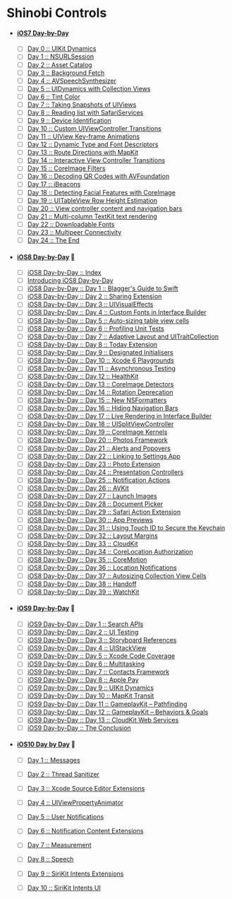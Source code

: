 # Shinobi Controls

- #### [iOS7 Day-by-Day](https://www.shinobicontrols.com/blog/introducing-ios7-day-by-day)
    - [ ] [Day 0 :: UIKit Dynamics](https://www.shinobicontrols.com/blog/posts/2013/09/19/ios7-day-by-day-day-0-uikit-dynamics/)
    - [ ] [Day 1 :: NSURLSession](https://www.shinobicontrols.com/blog/posts/2013/09/20/ios7-day-by-day-day-1-nsurlsession/)
    - [ ] [Day 2 :: Asset Catalog](https://www.shinobicontrols.com/blog/posts/2013/09/23/ios7-day-by-day-day-2-asset-catalog/)
    - [ ] [Day 3 :: Background Fetch](https://www.shinobicontrols.com/blog/posts/2013/09/24/ios7-day-by-day-day-3-background-fetch/)
    - [ ] [Day 4 :: AVSpeechSynthesizer]()
    - [ ] [Day 5 :: UIDynamics with Collection Views]()
    - [ ] [Day 6 :: Tint Color]()
    - [ ] [Day 7 :: Taking Snapshots of UIViews]()
    - [ ] [Day 8 :: Reading list with SafariServices]()
    - [ ] [Day 9 :: Device Identification]()
    - [ ] [Day 10 :: Custom UIViewController Transitions]()
    - [ ] [Day 11 :: UIView Key-frame Animations]()
    - [ ] [Day 12 :: Dynamic Type and Font Descriptors]()
    - [ ] [Day 13 :: Route Directions with MapKit]()
    - [ ] [Day 14 :: Interactive View Controller Transitions]()
    - [ ] [Day 15 :: CoreImage Filters]()
    - [ ] [Day 16 :: Decoding QR Codes with AVFoundation]()
    - [ ] [Day 17 :: iBeacons]()
    - [ ] [Day 18 :: Detecting Facial Features with CoreImage]()
    - [ ] [Day 19 :: UITableView Row Height Estimation]()
    - [ ] [Day 20 :: View controller content and navigation bars]()
    - [ ] [Day 21 :: Multi-column TextKit text rendering]()
    - [ ] [Day 22 :: Downloadable Fonts]()
    - [ ] [Day 23 :: Multipeer Connectivity]()
    - [ ] [Day 24 :: The End]()

- #### [iOS8 Day-by-Day](https://www.shinobicontrols.com/blog/introducing-ios8-day-by-day) :large_orange_diamond:
    - [ ] [iOS8 Day-by-Day :: Index]()
    - [ ] [Introducing iOS8 Day-by-Day]()
    - [ ] [iOS8 Day-by-Day :: Day 1 :: Blagger's Guide to Swift]()
    - [ ] [iOS8 Day-by-Day :: Day 2 :: Sharing Extension]()
    - [ ] [iOS8 Day-by-Day :: Day 3 :: UIVisualEffects]()
    - [ ] [iOS8 Day-by-Day :: Day 4 :: Custom Fonts in Interface Builder]()
    - [ ] [iOS8 Day-by-Day :: Day 5 :: Auto-sizing table view cells]()
    - [ ] [iOS8 Day-by-Day :: Day 6 :: Profiling Unit Tests]()
    - [ ] [iOS8 Day-by-Day :: Day 7 :: Adaptive Layout and UITraitCollection]()
    - [ ] [iOS8 Day-by-Day :: Day 8 :: Today Extension]()
    - [ ] [iOS8 Day-by-Day :: Day 9 :: Designated Initialisers]()
    - [ ] [iOS8 Day-by-Day :: Day 10 :: Xcode 6 Playgrounds]()
    - [ ] [iOS8 Day-by-Day :: Day 11 :: Asynchronous Testing]()
    - [ ] [iOS8 Day-by-Day :: Day 12 :: HealthKit]()
    - [ ] [iOS8 Day-by-Day :: Day 13 :: CoreImage Detectors]()
    - [ ] [iOS8 Day-by-Day :: Day 14 :: Rotation Deprecation]()
    - [ ] [iOS8 Day-by-Day :: Day 15 :: New NSFormatters]()
    - [ ] [iOS8 Day-by-Day :: Day 16 :: Hiding Navigation Bars]()
    - [ ] [iOS8 Day-by-Day :: Day 17 :: Live Rendering in Interface Builder]()
    - [ ] [iOS8 Day-by-Day :: Day 18 :: UISplitViewController]()
    - [ ] [iOS8 Day-by-Day :: Day 19 :: CoreImage Kernels]()
    - [ ] [iOS8 Day-by-Day :: Day 20 :: Photos Framework]()
    - [ ] [iOS8 Day-by-Day :: Day 21 :: Alerts and Popovers]()
    - [ ] [iOS8 Day-by-Day :: Day 22 :: Linking to Settings App]()
    - [ ] [iOS8 Day-by-Day :: Day 23 :: Photo Extension]()
    - [ ] [iOS8 Day-by-Day :: Day 24 :: Presentation Controllers]()
    - [ ] [iOS8 Day-by-Day :: Day 25 :: Notification Actions]()
    - [ ] [iOS8 Day-by-Day :: Day 26 :: AVKit]()
    - [ ] [iOS8 Day-by-Day :: Day 27 :: Launch Images]()
    - [ ] [iOS8 Day-by-Day :: Day 28 :: Document Picker]()
    - [ ] [iOS8 Day-by-Day :: Day 29 :: Safari Action Extension]()
    - [ ] [iOS8 Day-by-Day :: Day 30 :: App Previews]()
    - [ ] [iOS8 Day-by-Day :: Day 31 :: Using Touch ID to Secure the Keychain]()
    - [ ] [iOS8 Day-by-Day :: Day 32 :: Layout Margins]()
    - [ ] [iOS8 Day-by-Day :: Day 33 :: CloudKit]()
    - [ ] [iOS8 Day-by-Day :: Day 34 :: CoreLocation Authorization]()
    - [ ] [iOS8 Day-by-Day :: Day 35 :: CoreMotion]()
    - [ ] [iOS8 Day-by-Day :: Day 36 :: Location Notifications]()
    - [ ] [iOS8 Day-by-Day :: Day 37 :: Autosizing Collection View Cells]()
    - [ ] [iOS8 Day-by-Day :: Day 38 :: Handoff]()
    - [ ] [iOS8 Day-by-Day :: Day 39 :: WatchKit]()

- #### [iOS9 Day-by-Day](https://www.shinobicontrols.com/blog/ios9-day-by-day-index) :large_orange_diamond:
    - [ ] [iOS9 Day-by-Day :: Day 1 :: Search APIs]()
    - [ ] [iOS9 Day-by-Day :: Day 2 :: UI Testing]()
    - [ ] [iOS9 Day-by-Day :: Day 3 :: Storyboard References]()
    - [ ] [iOS9 Day-by-Day :: Day 4 :: UIStackView]()
    - [ ] [iOS9 Day-by-Day :: Day 5 :: Xcode Code Coverage]()
    - [ ] [iOS9 Day-by-Day :: Day 6 :: Multitasking]()
    - [ ] [iOS9 Day-by-Day :: Day 7 :: Contacts Framework]()
    - [ ] [iOS9 Day-by-Day :: Day 8 :: Apple Pay]()
    - [ ] [iOS9 Day-by-Day :: Day 9 :: UIKit Dynamics]()
    - [ ] [iOS9 Day-by-Day :: Day 10 :: MapKit Transit]()
    - [ ] [iOS9 Day-by-Day :: Day 11 :: GameplayKit –  Pathfinding]()
    - [ ] [iOS9 Day-by-Day :: Day 12 :: GameplayKit – Behaviors & Goals]()
    - [ ] [iOS9 Day-by-Day :: Day 13 :: CloudKit Web Services]()
    - [ ] [iOS9 Day-by-Day :: The Conclusion]()

- #### [iOS10 Day by Day](https://www.shinobicontrols.com/blog/ios-10-day-by-day-index) :large_orange_diamond:
    - [ ] [Day 1 :: Messages]()
    - [ ] [Day 2 :: Thread Sanitizer]()
    - [ ] [Day 3 :: Xcode Source Editor Extensions]()
    - [ ] [Day 4 :: UIViewPropertyAnimator]()
    - [ ] [Day 5 :: User Notifications]()
    - [ ] [Day 6 :: Notification Content Extensions]()
    - [ ] [Day 7 :: Measurement]()
    - [ ] [Day 8 :: Speech]()
    - [ ] [Day 9 :: SiriKit Intents Extensions]()
    - [ ] [Day 10 :: SiriKit Intents UI]()

